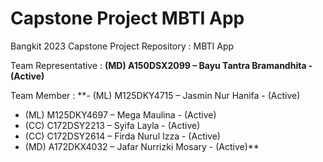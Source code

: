 # Capstone Project MBTI App
Bangkit 2023 Capstone Project Repository : MBTI App

Team Representative : **(MD) A150DSX2099 – Bayu Tantra Bramandhita - (Active)**

Team Member : 
**- (ML) M125DKY4715 – Jasmin Nur Hanifa - (Active)
- (ML) M125DKY4697 – Mega Maulina - (Active)
- (CC) C172DSY2213 – Syifa Layla - (Active)
- (CC) C172DSY2614 – Firda Nurul Izza - (Active)
- (MD) A172DKX4032 – Jafar Nurrizki Mosary - (Active)**
